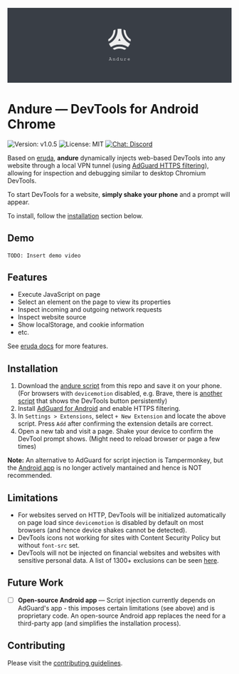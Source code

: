 ![Andure Logo](./docs/images/banner.png)

# Andure — DevTools for Android Chrome

![Version: v1.0.5](https://img.shields.io/badge/version-v1.0.5-blue)
![License: MIT](https://img.shields.io/badge/license-MIT-green)
[![Chat: Discord](https://img.shields.io/badge/chat-discord-blueviolet)][discord-url]

[discord-url]: https://discord.gg/qGUXpVBqW5

Based on [eruda](https://github.com/liriliri/eruda), **andure** dynamically injects web-based DevTools into any website through a local VPN tunnel (using [AdGuard HTTPS filtering](https://adguard.com/en/blog/everything-about-https-filtering.html)), allowing for inspection and debugging similar to desktop Chromium DevTools.

To start DevTools for a website, **simply shake your phone** and a prompt will appear.

To install, follow the [installation](#installation) section below.

## Demo

```
TODO: Insert demo video
```

## Features

- Execute JavaScript on page
- Select an element on the page to view its properties
- Inspect incoming and outgoing network requests
- Inspect website source
- Show localStorage, and cookie information
- etc.

See [eruda docs](https://github.com/liriliri/eruda#Features) for more features.

## Installation

1. Download the [andure script](https://raw.githubusercontent.com/leohku/andure/main/scripts/activate-on-shake/devtools.js) from this repo and save it on your phone. (For browsers with `devicemotion` disabled, e.g. Brave, there is [another script](https://raw.githubusercontent.com/leohku/andure/main/scripts/persistent/devtools.js) that shows the DevTools button persistently)
2. Install [AdGuard for Android](https://adguard.com/en/welcome.html) and enable HTTPS filtering.
3. In `Settings > Extensions`, select `+ New Extension` and locate the above script. Press `Add` after confirming the extension details are correct.
4. Open a new tab and visit a page. Shake your device to confirm the DevTool prompt shows. (Might need to reload browser or page a few times)

**Note:** An alternative to AdGuard for script injection is Tampermonkey, but the [Android app](https://play.google.com/store/apps/details?id=net.biniok.tampermonkey&hl=en_US&gl=US) is no longer actively mantained and hence is NOT recommended.

## Limitations

- For websites served on HTTP, DevTools will be initialized automatically on page load since `devicemotion` is disabled by default on most browsers (and hence device shakes cannot be detected).
- DevTools icons not working for sites with Content Security Policy but without `font-src` set.
- DevTools will not be injected on financial websites and websites with sensitive personal data. A list of 1300+ exclusions can be seen [here](https://github.com/AdguardTeam/HttpsExclusions).

## Future Work

- [ ] **Open-source Android app** — Script injection currently depends on AdGuard's app - this imposes certain limitations (see above) and is proprietary code. An open-source Android app replaces the need for a third-party app (and simplifies the installation process).

## Contributing

Please visit the [contributing guidelines](https://github.com/leohku/andure/blob/main/CONTRIBUTING.md).
